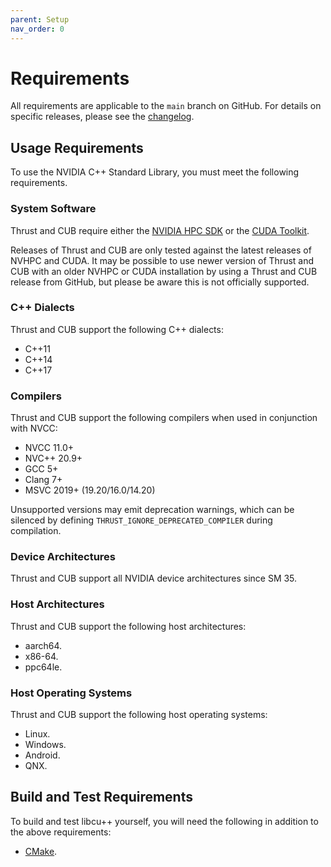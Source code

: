```yaml
---
parent: Setup
nav_order: 0
---
```


# Requirements

All requirements are applicable to the `main` branch on GitHub.
For details on specific releases, please see the [changelog].

## Usage Requirements

To use the NVIDIA C++ Standard Library, you must meet the following
  requirements.

### System Software

Thrust and CUB require either the [NVIDIA HPC SDK] or the [CUDA Toolkit].

Releases of Thrust and CUB are only tested against the latest releases of NVHPC
  and CUDA.
It may be possible to use newer version of Thrust and CUB with an older NVHPC or
  CUDA installation by using a Thrust and CUB release from GitHub, but please
  be aware this is not officially supported.

### C++ Dialects

Thrust and CUB support the following C++ dialects:

- C++11
- C++14
- C++17

### Compilers

Thrust and CUB support the following compilers when used in conjunction with
  NVCC:

- NVCC 11.0+
- NVC++ 20.9+
- GCC 5+
- Clang 7+
- MSVC 2019+ (19.20/16.0/14.20)

Unsupported versions may emit deprecation warnings, which can be
  silenced by defining `THRUST_IGNORE_DEPRECATED_COMPILER` during compilation.

### Device Architectures

Thrust and CUB support all NVIDIA device architectures since SM 35.

### Host Architectures

Thrust and CUB support the following host architectures:

- aarch64.
- x86-64.
- ppc64le.

### Host Operating Systems

Thrust and CUB support the following host operating systems:

- Linux.
- Windows.
- Android.
- QNX.

## Build and Test Requirements

To build and test libcu++ yourself, you will need the following in addition to
  the above requirements:

- [CMake].



[changelog]: ./releases/changelog.md

[NVIDIA HPC SDK]: https://developer.nvidia.com/hpc-sdk
[CUDA Toolkit]: https://developer.nvidia.com/cuda-toolkit

[CMake]: https://cmake.org

